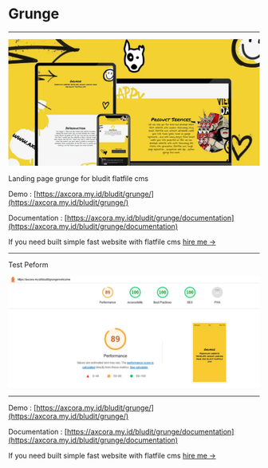 # Grunge

--------

![Free download bludit themes cms](grungebludit.webp)

Landing page grunge for bludit flatfile cms

Demo : [https://axcora.my.id/bludit/grunge/](https://axcora.my.id/bludit/grunge/)

Documentation : [https://axcora.my.id/bludit/grunge/documentation](https://axcora.my.id/bludit/grunge/documentation)

If you need built simple fast website with flatfile cms [hire me →](https://www.fiverr.com/creativitas/design-your-website-with-phyton-django)

--------

Test Peform

![Free download bludit template cms](budittest.webp)

--------


Demo : [https://axcora.my.id/bludit/grunge/](https://axcora.my.id/bludit/grunge/)

Documentation : [https://axcora.my.id/bludit/grunge/documentation](https://axcora.my.id/bludit/grunge/documentation)

If you need built simple fast website with flatfile cms [hire me →](https://www.fiverr.com/creativitas/design-your-website-with-phyton-django)
